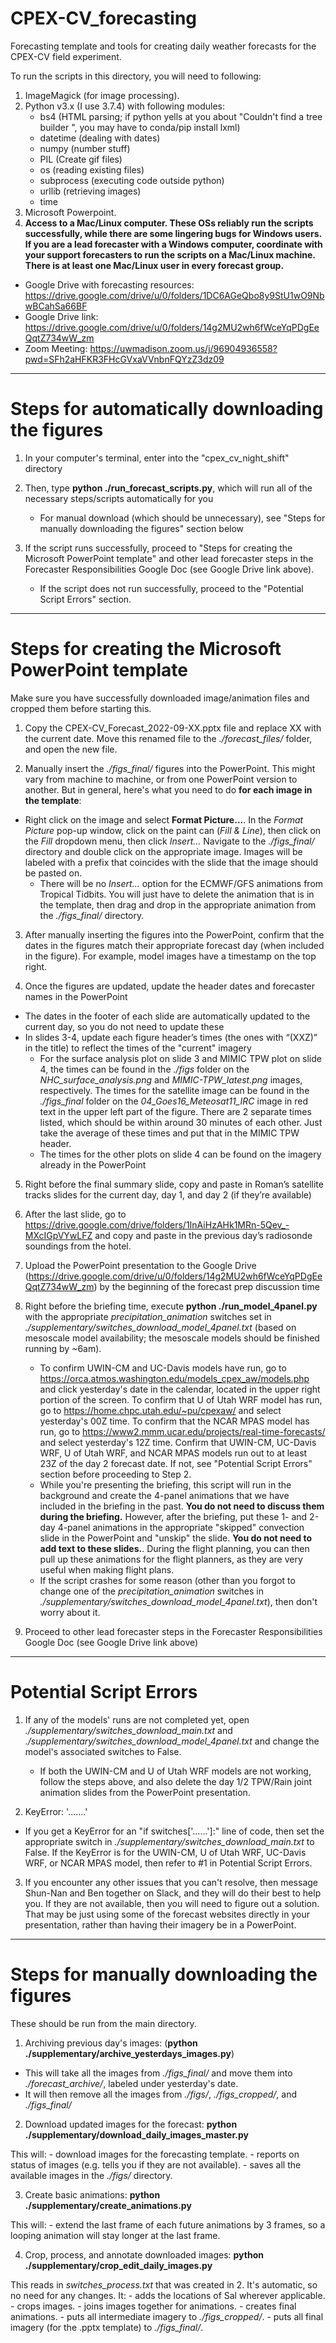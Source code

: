 # CPEX-CV_forecasting

Forecasting template and tools for creating daily weather forecasts for the CPEX-CV field experiment.

To run the scripts in this directory, you will need to following:

1. ImageMagick (for image processing).
2. Python v3.x (I use 3.7.4) with following modules:
    - bs4 (HTML parsing; if python yells at you about "Couldn't find a tree builder ", you may have to conda/pip install lxml)
    - datetime (dealing with dates)
    - numpy (number stuff)
    - PIL (Create gif files)
    - os (reading existing files)
    - subprocess (executing code outside python)
    - urllib (retrieving images)
    - time
3. Microsoft Powerpoint.
4. **Access to a Mac/Linux computer.  These OSs reliably run the scripts successfully, while there are some lingering bugs for Windows users.  If you are a lead forecaster with a Windows computer, coordinate with your support forecasters to run the scripts on a Mac/Linux machine.  There is at least one Mac/Linux user in every forecast group.**

- Google Drive with forecasting resources: https://drive.google.com/drive/u/0/folders/1DC6AGeQbo8y9StU1wO9NbwBCahSa66BF
- Google Drive link:  https://drive.google.com/drive/u/0/folders/14g2MU2wh6fWceYqPDgEeQqtZ734wW_zm
- Zoom Meeting: https://uwmadison.zoom.us/j/96904936558?pwd=SFh2aHFKR3FHcGVxaVVnbnFQYzZ3dz09

-------------------------------------------
# Steps for automatically downloading the figures

1. In your computer's terminal, enter into the "cpex_cv_night_shift" directory
2. Then, type **python ./run_forecast_scripts.py**, which will run all of the necessary steps/scripts automatically for you
    -   For manual download (which should be unnecessary), see "Steps for manually downloading the figures" section below

3. If the script runs successfully, proceed to "Steps for creating the Microsoft PowerPoint template" and other lead forecaster steps in the Forecaster Responsibilities Google Doc (see Google Drive link above).  
    -   If the script does not run successfully, proceed to the "Potential Script Errors" section.

-------------------------------------------
# Steps for creating the Microsoft PowerPoint template
Make sure you have successfully downloaded image/animation files and cropped them before starting this.

1. Copy the CPEX-CV_Forecast_2022-09-XX.pptx file and replace XX with the current date. Move this renamed file to the _./forecast_files/_ folder, and open the new file.

2. Manually insert the _./figs_final/_ figures into the PowerPoint. This might vary from machine to machine, or from one PowerPoint version to another. But in general, here's what you need to do **for each image in the template**:
- Right click on the image and select **Format Picture...**.  In the _Format Picture_ pop-up window, click on the paint can (_Fill & Line_), then click on the _Fill_ dropdown menu, then click _Insert..._  Navigate to the _./figs_final/_ directory and double click on the appropriate image.  Images will be labeled with a prefix that coincides with the slide that the image should be pasted on.
    - There will be no _Insert..._ option for the ECMWF/GFS animations from Tropical Tidbits.  You will just have to delete the animation that is in the template, then drag and drop in the appropriate animation from the _./figs_final/_ directory.

3. After manually inserting the figures into the PowerPoint, confirm that the dates in the figures match their appropriate forecast day (when included in the figure). For example, model images have a timestamp on the top right.

4. Once the figures are updated, update the header dates and forecaster names in the PowerPoint
- The dates in the footer of each slide are automatically updated to the current day, so you do not need to update these
- In slides 3-4, update each figure header’s times (the ones with “(XXZ)” in the title) to reflect the times of the "current" imagery
    - For the surface analysis plot on slide 3 and MIMIC TPW plot on slide 4, the times can be found in the _./figs_ folder on the _NHC_surface_analysis.png_ and _MIMIC-TPW_latest.png_ images, respectively.  The times for the satellite image can be found in the _./figs_final_ folder on the _04_Goes16_Meteosat11_IRC_ image in red text in the upper left part of the figure.  There are 2 separate times listed, which should be within around 30 minutes of each other.  Just take the average of these times and put that in the MIMIC TPW header.
    - The times for the other plots on slide 4 can be found on the imagery already in the PowerPoint

5. Right before the final summary slide, copy and paste in Roman’s satellite tracks slides for the current day, day 1, and day 2 (if they’re available)

6. After the last slide, go to https://drive.google.com/drive/folders/1InAiHzAHk1MRn-5Qev_-MXcIGpVYwLFZ and copy and paste in the previous day’s radiosonde soundings from the hotel.

7. Upload the PowerPoint presentation to the Google Drive (https://drive.google.com/drive/u/0/folders/14g2MU2wh6fWceYqPDgEeQqtZ734wW_zm) by the beginning of the forecast prep discussion time

8. Right before the briefing time, execute **python ./run_model_4panel.py** with the appropriate _precipitation_animation_ switches set in _./supplementary/switches_download_model_4panel.txt_ (based on mesoscale model availability; the mesoscale models should be finished running by ~6am).
    - To confirm UWIN-CM and UC-Davis models have run, go to https://orca.atmos.washington.edu/models_cpex_aw/models.php and click yesterday's date in the calendar, located in the upper right portion of the screen.  To confirm that U of Utah WRF model has run, go to https://home.chpc.utah.edu/~pu/cpexaw/ and select yesterday's 00Z time.  To confirm that the NCAR MPAS model has run, go to https://www2.mmm.ucar.edu/projects/real-time-forecasts/ and select yesterday's 12Z time.  Confirm that UWIN-CM, UC-Davis WRF, U of Utah WRF, and NCAR MPAS models run out to at least 23Z of the day 2 forecast date.  If not, see "Potential Script Errors" section before proceeding to Step 2.
    - While you're presenting the briefing, this script will run in the background and create the 4-panel animations that we have included in the briefing in the past.  **You do not need to discuss them during the briefing.**  However, after the briefing, put these 1- and 2-day 4-panel animations in the appropriate "skipped" convection slide in the PowerPoint and "unskip" the slide.  **You do not need to add text to these slides.**. During the flight planning, you can then pull up these animations for the flight planners, as they are very useful when making flight plans. 
    - If the script crashes for some reason (other than you forgot to change one of the _precipitation_animation_ switches in _./supplementary/switches_download_model_4panel.txt_), then don't worry about it.

9. Proceed to other lead forecaster steps in the Forecaster Responsibilities Google Doc (see Google Drive link above)

-------------------------------------------
# Potential Script Errors

1. If any of the models' runs are not completed yet, open _./supplementary/switches_download_main.txt_ and _./supplementary/switches_download_model_4panel.txt_ and change the model's associated switches to False. 
    - If both the UWIN-CM and U of Utah WRF models are not working, follow the steps above, and also delete the day 1/2 TPW/Rain joint animation slides from the PowerPoint presentation.

2. KeyError: '.......'
 - If you get a KeyError for an "if switches['......']:" line of code, then set the appropriate switch in _./supplementary/switches_download_main.txt_ to False.  If the KeyError is for the UWIN-CM, U of Utah WRF, UC-Davis WRF, or NCAR MPAS model, then refer to #1 in Potential Script Errors.

3. If you encounter any other issues that you can't resolve, then message Shun-Nan and Ben together on Slack, and they will do their best to help you.  If they are not available, then you will need to figure out a solution.  That may be just using some of the forecast websites directly in your presentation, rather than having their imagery be in a PowerPoint.

-------------------------------------------
# Steps for manually downloading the figures

These should be run from the main directory.

1. Archiving previous day's images: (**python ./supplementary/archive_yesterdays_images.py**)

 - This will take all the images from _./figs_final/_ and move them into _./forecast_archive/_, labeled under yesterday's date.
 - It will then remove all the images from _./figs/_, _./figs_cropped/_, and _./figs_final/_

2. Download updated images for the forecast: **python ./supplementary/download_daily_images_master.py**

This will:
    - download images for the forecasting template.
    - reports on status of images (e.g. tells you if they are not available).
    - saves all the available images in the _./figs/_ directory.

3. Create basic animations: **python ./supplementary/create_animations.py**

This will:
    - extend the last frame of each future animations by 3 frames, so a looping animation will stay longer at the last frame.

4. Crop, process, and annotate downloaded images: **python ./supplementary/crop_edit_daily_images.py**

This reads in _switches_process.txt_ that was created in 2. It's automatic, so no need for any changes. It:
    - adds the locations of Sal wherever applicable.
    - crops images.
    - joins images together for animations.
    - creates final animations.
    - puts all intermediate imagery to _./figs_cropped/_.
    - puts all final imagery (for the .pptx template) to _./figs_final/_.
